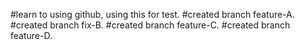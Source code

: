 #learn to using github, using this for test.
#created branch feature-A.
#created branch fix-B.
#created branch feature-C.
#created branch feature-D.
